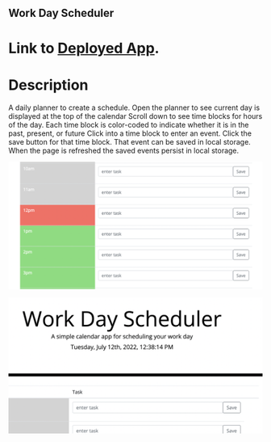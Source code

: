 ## Work Day Scheduler 

# Link to [Deployed App](https://devihall.github.io/workscheduler/).

# Description
A daily planner to create a schedule.
Open the planner to see current day is displayed at the top of the calendar
Scroll down to see time blocks for hours of the day.
Each time block is color-coded to indicate whether it is in the past, present, or future
Click into a time block to enter an event.
Click the save button for that time block.
That event can be saved in local storage.
When the page is refreshed the saved events persist in local storage.


![Screenshot 1](https://github.com/devihall/workscheduler/blob/main/Screen%20Shot%202022-07-12%20at%2012.38.34%20PM.png)


![Screenshot 2](https://github.com/devihall/workscheduler/blob/main/Screen%20Shot%202022-07-12%20at%2012.38.48%20PM.png)
